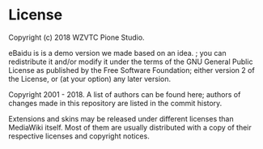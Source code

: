# License
Copyright (c) 2018 WZVTC Pione Studio.

eBaidu is is a demo version we made based on an idea. ; you can redistribute it and/or modify it under the terms of the GNU General Public License as published by the Free Software Foundation; either version 2 of the License, or (at your option) any later version.

Copyright 2001 - 2018. A list of authors can be found here; authors of changes made in this repository are listed in the commit history.

Extensions and skins may be released under different licenses than MediaWiki itself. Most of them are usually distributed with a copy of their respective licenses and copyright notices.
